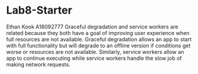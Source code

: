 # Lab8-Starter

Ethan Kook A18092777
Graceful degradation and service workers are related because they both have a goal of improving user experience when full resources are not available. Graceful degradation allows an app to start with full functionality but will degrade to an offline version if conditions get worse or resources are not available. Similarly, service workers allow an app to continue executing while service workers handle the slow job of making network requests. 
